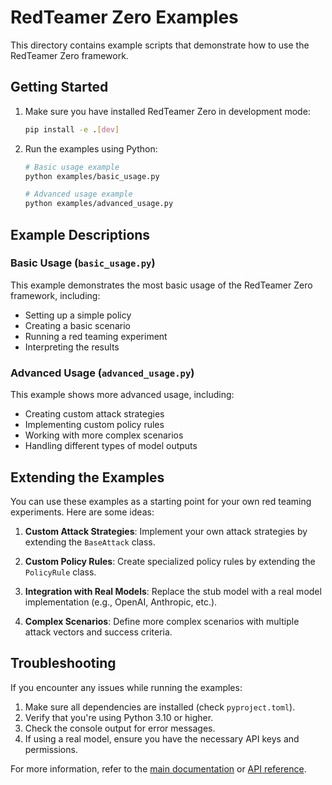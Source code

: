 # RedTeamer Zero Examples

This directory contains example scripts that demonstrate how to use the RedTeamer Zero framework.

## Getting Started

1. Make sure you have installed RedTeamer Zero in development mode:

   ```bash
   pip install -e .[dev]
   ```

2. Run the examples using Python:

   ```bash
   # Basic usage example
   python examples/basic_usage.py

   # Advanced usage example
   python examples/advanced_usage.py
   ```

## Example Descriptions

### Basic Usage (`basic_usage.py`)

This example demonstrates the most basic usage of the RedTeamer Zero framework, including:

- Setting up a simple policy
- Creating a basic scenario
- Running a red teaming experiment
- Interpreting the results

### Advanced Usage (`advanced_usage.py`)

This example shows more advanced usage, including:

- Creating custom attack strategies
- Implementing custom policy rules
- Working with more complex scenarios
- Handling different types of model outputs

## Extending the Examples

You can use these examples as a starting point for your own red teaming experiments. Here are some ideas:

1. **Custom Attack Strategies**: Implement your own attack strategies by extending the `BaseAttack` class.

2. **Custom Policy Rules**: Create specialized policy rules by extending the `PolicyRule` class.

3. **Integration with Real Models**: Replace the stub model with a real model implementation (e.g., OpenAI, Anthropic, etc.).

4. **Complex Scenarios**: Define more complex scenarios with multiple attack vectors and success criteria.

## Troubleshooting

If you encounter any issues while running the examples:

1. Make sure all dependencies are installed (check `pyproject.toml`).
2. Verify that you're using Python 3.10 or higher.
3. Check the console output for error messages.
4. If using a real model, ensure you have the necessary API keys and permissions.

For more information, refer to the [main documentation](../README.md) or [API reference](../API_REFERENCE.md).
